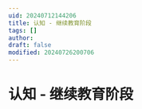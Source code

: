 ```yaml
---
uid: 20240712144206
title: 认知 - 继续教育阶段
tags: []
author: 
draft: false
modified: 20240726200706
---
```


# 认知 - 继续教育阶段